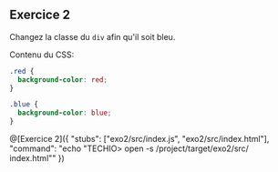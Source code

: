 ## Exercice 2

Changez la classe du `div` afin qu'il soit bleu.

Contenu du CSS:

```css
.red {
  background-color: red;
}

.blue {
  background-color: blue;
}
```

@[Exercice 2]({ "stubs": ["exo2/src/index.js", "exo2/src/index.html"], "command": "echo \"TECHIO> open -s /project/target/exo2/src/ index.html\"" })
